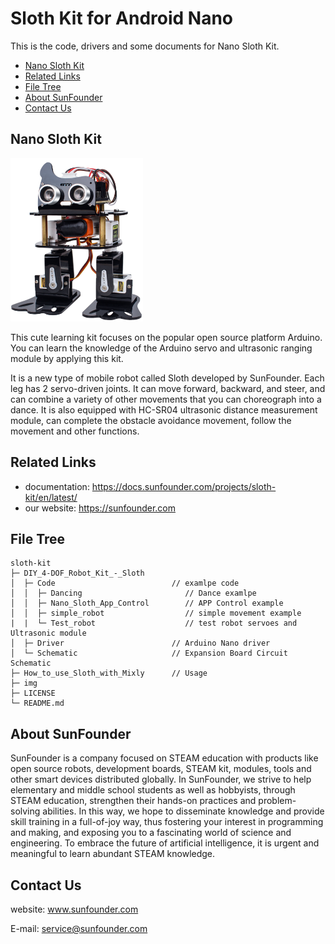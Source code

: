 # Sloth Kit for Android Nano
This is the code, drivers and some documents for Nano Sloth Kit.

- [Nano Sloth Kit](#nano-sloth-kit)
- [Related Links](#related-links)
- [File Tree](#file-tree)
- [About SunFounder](#about-sunfounder)
- [Contact Us](#contact-us)

## Nano Sloth Kit
<img src="./img/Nano_Sloth_V1.png" width="212" height="261"   align="left-center" title="Nano_Sloth_V1"/>
<!-- <img src="./img/Nano_Sloth_V2.png" width="212" height="261" align="right-center" title="Nano_Sloth_V2"/> -->

This cute learning kit focuses on the popular open source platform Arduino. You can learn the knowledge of the Arduino servo and ultrasonic ranging module by applying this kit.

It is a new type of mobile robot called Sloth developed by SunFounder. Each leg has 2 servo-driven joints. It can move forward, backward, and steer, and can combine a variety of other movements that you can choreograph into a dance. It is also equipped with HC-SR04 ultrasonic distance measurement module, can complete the obstacle avoidance movement, follow the movement and other functions.

## Related Links
- documentation:
    https://docs.sunfounder.com/projects/sloth-kit/en/latest/
- our website:
    https://sunfounder.com

## File Tree

    sloth-kit
    ├─ DIY_4-DOF_Robot_Kit_-_Sloth
    │  ├─ Code                          // examlpe code
    │  │  ├─ Dancing                       // Dance examlpe
    │  │  ├─ Nano_Sloth_App_Control        // APP Control example
    │  │  ├─ simple_robot                  // simple movement example
    |  |  └─ Test_robot                    // test robot servoes and Ultrasonic module
    │  ├─ Driver                        // Arduino Nano driver
    │  └─ Schematic                     // Expansion Board Circuit Schematic
    ├─ How_to_use_Sloth_with_Mixly      // Usage
    ├─ img
    ├─ LICENSE
    └─ README.md

## About SunFounder
SunFounder is a company focused on STEAM education with products like open source robots, development boards, STEAM kit, modules, tools and other smart devices distributed globally. In SunFounder, we strive to help elementary and middle school students as well as hobbyists, through STEAM education, strengthen their hands-on practices and problem-solving abilities. In this way, we hope to disseminate knowledge and provide skill training in a full-of-joy way, thus fostering your interest in programming and making, and exposing you to a fascinating world of science and engineering. To embrace the future of artificial intelligence, it is urgent and meaningful to learn abundant STEAM knowledge.

## Contact Us
website:
    <a href="https://www.sunfounder.com" target="_blank">www.sunfounder.com</a>

E-mail:
    service@sunfounder.com